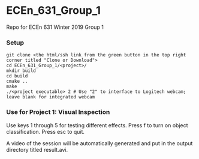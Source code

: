 # ECEn_631_Group_1
Repo for ECEn 631 Winter 2019 Group 1

### Setup 
```shell
git clone <the html/ssh link from the green button in the top right corner titled "Clone or Download">
cd ECEn_631_Group_1/<project>/
mkdir build
cd build
cmake ..
make
./<project executable> 2 # Use "2" to interface to Logitech webcam; leave blank for integrated webcam
```
### Use for Project 1: Visual Inspection

Use keys 1 through 5 for testing different effects.  Press f to turn on object classification.  Press esc to quit.

A video of the session will be automatically generated and put in the output directory titled result.avi.
